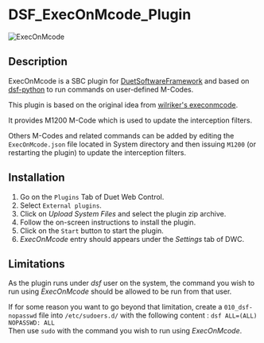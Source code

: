 # DSF_ExecOnMcode_Plugin

![ExecOnMcode](https://user-images.githubusercontent.com/974748/188330153-868e2497-3065-430e-9086-a442f073b0cf.png)

## Description
ExecOnMcode is a SBC plugin for [DuetSoftwareFramework](https://github.com/Duet3D/DuetSoftwareFramework) and based on [dsf-python](https://github.com/Duet3D/dsf-python) to run commands on user-defined M-Codes.

This plugin is based on the original idea from [wilriker's execonmcode](https://github.com/wilriker/execonmcode).

It provides M1200 M-Code which is used to update the interception filters.

Others M-Codes and related commands can be added by editing the `ExecOnMcode.json` file located in System directory and then issuing `M1200` (or restarting the plugin) to update the interception filters.

## Installation

1. Go on the `Plugins` Tab of Duet Web Control.
2. Select `External plugins`.
3. Click on *Upload System Files* and select the plugin zip archive.
4. Follow the on-screen instructions to install the plugin.
5. Click on the `Start` button to start the plugin.
6. *ExecOnMcode* entry should appears under the *Settings* tab of DWC.

## Limitations

As the plugin runs under *dsf* user on the system, the command you wish to run using *ExecOnMcode* should be allowed to be run from that user.

If for some reason you want to go beyond that limitation, create a `010_dsf-nopasswd` file into `/etc/sudoers.d/` with the following content : `dsf ALL=(ALL) NOPASSWD: ALL`
<br>Then use `sudo` with the command you wish to run using *ExecOnMcode*.
